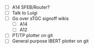 - [ ] A14 SFEB/Router?
- [ ] Talk to Luigi
- [ ] Go over sTGC signoff wikis
  - [ ] A14
  - [ ] A12
- [ ] PT/TP plotter on git
- [ ] General purpose IBERT plotter on git
